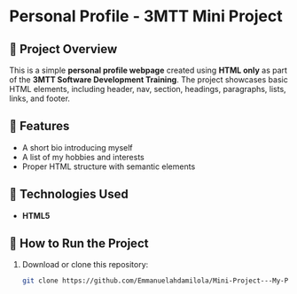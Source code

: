 # Personal Profile - 3MTT Mini Project  

## 📌 Project Overview  
This is a simple **personal profile webpage** created using **HTML only** as part of the **3MTT Software Development Training**. The project showcases basic HTML elements, including header, nav, section, headings, paragraphs, lists, links, and footer.  

## 🎯 Features  
- A short bio introducing myself  
- A list of my hobbies and interests  
- Proper HTML structure with semantic elements  

## 📖 Technologies Used  
- **HTML5**  

## 🚀 How to Run the Project  
1. Download or clone this repository:  
   ```bash
   git clone https://github.com/Emmanuelahdamilola/Mini-Project---My-Personal-Profile-Page.git
